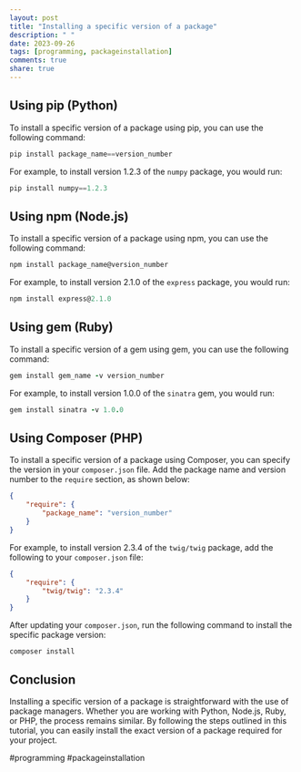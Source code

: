 ```yaml
---
layout: post
title: "Installing a specific version of a package"
description: " "
date: 2023-09-26
tags: [programming, packageinstallation]
comments: true
share: true
---
```


## Using pip (Python)

To install a specific version of a package using pip, you can use the following command:
```python
pip install package_name==version_number
```
For example, to install version 1.2.3 of the `numpy` package, you would run:
```python
pip install numpy==1.2.3
```

## Using npm (Node.js)

To install a specific version of a package using npm, you can use the following command:
```javascript
npm install package_name@version_number
```
For example, to install version 2.1.0 of the `express` package, you would run:
```javascript
npm install express@2.1.0
```

## Using gem (Ruby)

To install a specific version of a gem using gem, you can use the following command:
```ruby
gem install gem_name -v version_number
```
For example, to install version 1.0.0 of the `sinatra` gem, you would run:
```ruby
gem install sinatra -v 1.0.0
```

## Using Composer (PHP)

To install a specific version of a package using Composer, you can specify the version in your `composer.json` file. Add the package name and version number to the `require` section, as shown below:
```json
{
    "require": {
        "package_name": "version_number"
    }
}
```
For example, to install version 2.3.4 of the `twig/twig` package, add the following to your `composer.json` file:
```json
{
    "require": {
        "twig/twig": "2.3.4"
    }
}
```
After updating your `composer.json`, run the following command to install the specific package version:
```shell
composer install
```

## Conclusion

Installing a specific version of a package is straightforward with the use of package managers. Whether you are working with Python, Node.js, Ruby, or PHP, the process remains similar. By following the steps outlined in this tutorial, you can easily install the exact version of a package required for your project.

#programming #packageinstallation